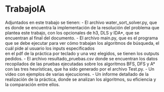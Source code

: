# TrabajoIA
Adjuntados en este trabajo se tienen:
    - El archivo water_sort_solver.py, que es donde se encuentra la implementación de la resolución del problema que plantea este trabajo, con los opcionales de h3, DLS y IDA*, que se encuentran al final del documento.
    - El archivo main.py, que es el programa que se debe ejecutar para ver cómo trabajan los algoritmos de búsqueda, el cuál pide al usuario los inputs especificados  
    en el pdf de la práctica por teclado y una vez elegidos, se tienen los outputs pedidos.
    - El archivo resultado_pruebas.csv donde se encuentran los datos recopilados de las pruebas ejecutadas sobre los algoritmos BFS, DFS y A* con las tres heurísticas, que ha sido generado por el archivo Test.py.
    - Un vídeo con ejemplos de varias ejecuciones.
    - Un informe detallado de la realización de la práctica, donde se analizan los algoritmos, su eficiencia y la comparación entre ellos.